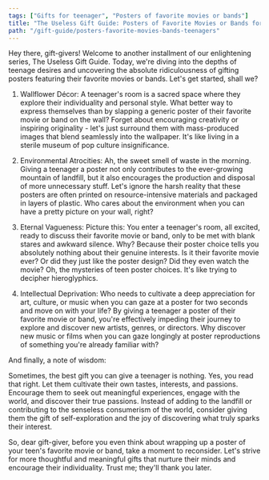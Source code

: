 ```yaml
---
tags: ["Gifts for teenager", "Posters of favorite movies or bands"]
title: "The Useless Gift Guide: Posters of Favorite Movies or Bands for Teens"
path: "/gift-guide/posters-favorite-movies-bands-teenagers"
---
```


Hey there, gift-givers! Welcome to another installment of our enlightening series, The Useless Gift Guide. Today, we're diving into the depths of teenage desires and uncovering the absolute ridiculousness of gifting posters featuring their favorite movies or bands. Let's get started, shall we?

1. Wallflower Décor: A teenager's room is a sacred space where they explore their individuality and personal style. What better way to express themselves than by slapping a generic poster of their favorite movie or band on the wall? Forget about encouraging creativity or inspiring originality - let's just surround them with mass-produced images that blend seamlessly into the wallpaper. It's like living in a sterile museum of pop culture insignificance.

2. Environmental Atrocities: Ah, the sweet smell of waste in the morning. Giving a teenager a poster not only contributes to the ever-growing mountain of landfill, but it also encourages the production and disposal of more unnecessary stuff. Let's ignore the harsh reality that these posters are often printed on resource-intensive materials and packaged in layers of plastic. Who cares about the environment when you can have a pretty picture on your wall, right?

3. Eternal Vagueness: Picture this: You enter a teenager's room, all excited, ready to discuss their favorite movie or band, only to be met with blank stares and awkward silence. Why? Because their poster choice tells you absolutely nothing about their genuine interests. Is it their favorite movie ever? Or did they just like the poster design? Did they even watch the movie? Oh, the mysteries of teen poster choices. It's like trying to decipher hieroglyphics.

4. Intellectual Deprivation: Who needs to cultivate a deep appreciation for art, culture, or music when you can gaze at a poster for two seconds and move on with your life? By giving a teenager a poster of their favorite movie or band, you're effectively impeding their journey to explore and discover new artists, genres, or directors. Why discover new music or films when you can gaze longingly at poster reproductions of something you're already familiar with?

And finally, a note of wisdom:

Sometimes, the best gift you can give a teenager is nothing. Yes, you read that right. Let them cultivate their own tastes, interests, and passions. Encourage them to seek out meaningful experiences, engage with the world, and discover their true passions. Instead of adding to the landfill or contributing to the senseless consumerism of the world, consider giving them the gift of self-exploration and the joy of discovering what truly sparks their interest.

So, dear gift-giver, before you even think about wrapping up a poster of your teen's favorite movie or band, take a moment to reconsider. Let's strive for more thoughtful and meaningful gifts that nurture their minds and encourage their individuality. Trust me; they'll thank you later.